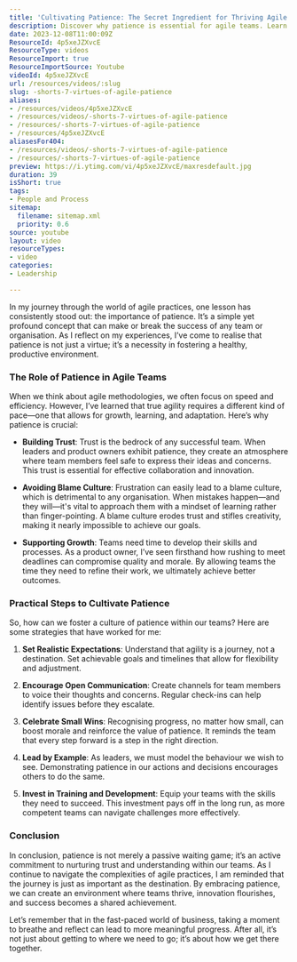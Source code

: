 ```yaml
---
title: 'Cultivating Patience: The Secret Ingredient for Thriving Agile Teams'
description: Discover why patience is essential for agile teams. Learn practical strategies to foster trust, support growth, and enhance collaboration for lasting success.
date: 2023-12-08T11:00:09Z
ResourceId: 4p5xeJZXvcE
ResourceType: videos
ResourceImport: true
ResourceImportSource: Youtube
videoId: 4p5xeJZXvcE
url: /resources/videos/:slug
slug: -shorts-7-virtues-of-agile-patience
aliases:
- /resources/videos/4p5xeJZXvcE
- /resources/videos/-shorts-7-virtues-of-agile-patience
- /resources/-shorts-7-virtues-of-agile-patience
- /resources/4p5xeJZXvcE
aliasesFor404:
- /resources/videos/-shorts-7-virtues-of-agile-patience
- /resources/-shorts-7-virtues-of-agile-patience
preview: https://i.ytimg.com/vi/4p5xeJZXvcE/maxresdefault.jpg
duration: 39
isShort: true
tags:
- People and Process
sitemap:
  filename: sitemap.xml
  priority: 0.6
source: youtube
layout: video
resourceTypes:
- video
categories:
- Leadership

---
```

In my journey through the world of agile practices, one lesson has consistently stood out: the importance of patience. It’s a simple yet profound concept that can make or break the success of any team or organisation. As I reflect on my experiences, I’ve come to realise that patience is not just a virtue; it’s a necessity in fostering a healthy, productive environment.

### The Role of Patience in Agile Teams

When we think about agile methodologies, we often focus on speed and efficiency. However, I’ve learned that true agility requires a different kind of pace—one that allows for growth, learning, and adaptation. Here’s why patience is crucial:

- **Building Trust**: Trust is the bedrock of any successful team. When leaders and product owners exhibit patience, they create an atmosphere where team members feel safe to express their ideas and concerns. This trust is essential for effective collaboration and innovation.

- **Avoiding Blame Culture**: Frustration can easily lead to a blame culture, which is detrimental to any organisation. When mistakes happen—and they will—it's vital to approach them with a mindset of learning rather than finger-pointing. A blame culture erodes trust and stifles creativity, making it nearly impossible to achieve our goals.

- **Supporting Growth**: Teams need time to develop their skills and processes. As a product owner, I’ve seen firsthand how rushing to meet deadlines can compromise quality and morale. By allowing teams the time they need to refine their work, we ultimately achieve better outcomes.

### Practical Steps to Cultivate Patience

So, how can we foster a culture of patience within our teams? Here are some strategies that have worked for me:

1. **Set Realistic Expectations**: Understand that agility is a journey, not a destination. Set achievable goals and timelines that allow for flexibility and adjustment.

2. **Encourage Open Communication**: Create channels for team members to voice their thoughts and concerns. Regular check-ins can help identify issues before they escalate.

3. **Celebrate Small Wins**: Recognising progress, no matter how small, can boost morale and reinforce the value of patience. It reminds the team that every step forward is a step in the right direction.

4. **Lead by Example**: As leaders, we must model the behaviour we wish to see. Demonstrating patience in our actions and decisions encourages others to do the same.

5. **Invest in Training and Development**: Equip your teams with the skills they need to succeed. This investment pays off in the long run, as more competent teams can navigate challenges more effectively.

### Conclusion

In conclusion, patience is not merely a passive waiting game; it’s an active commitment to nurturing trust and understanding within our teams. As I continue to navigate the complexities of agile practices, I am reminded that the journey is just as important as the destination. By embracing patience, we can create an environment where teams thrive, innovation flourishes, and success becomes a shared achievement.

Let’s remember that in the fast-paced world of business, taking a moment to breathe and reflect can lead to more meaningful progress. After all, it’s not just about getting to where we need to go; it’s about how we get there together.
